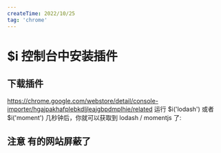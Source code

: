 ```yaml
---
createTime: 2022/10/25
tag: 'chrome'
---
```

# $i  控制台中安装插件

## 下载插件

<https://chrome.google.com/webstore/detail/console-importer/hgajpakhafplebkdljleajgbpdmplhie/related>
运行 $i('lodash') 或者 $i('moment') 几秒钟后，你就可以获取到 lodash / momentjs 了:

## 注意 有的网站屏蔽了
